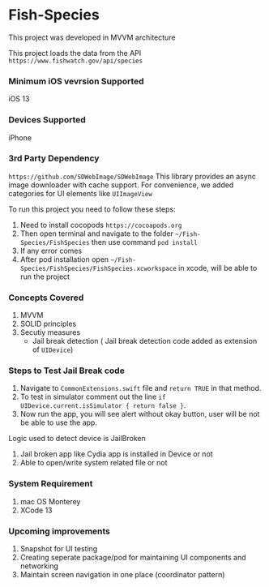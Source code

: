 # Fish-Species

This project was developed in MVVM architecture 

This project loads the data from the API `https://www.fishwatch.gov/api/species`

### Minimum iOS vevrsion Supported

iOS 13

### Devices Supported
  iPhone

### 3rd Party Dependency
`https://github.com/SDWebImage/SDWebImage`
This library provides an async image downloader with cache support. For convenience, we added categories for UI elements like `UIImageView`

To run this project you need to follow these steps:
 1. Need to install cocopods `https://cocoapods.org`
 2. Then open terminal and navigate to the folder `~/Fish-Species/FishSpecies` then use command `pod install`
 3. If any error comes
 3. After pod installation open `~/Fish-Species/FishSpecies/FishSpecies.xcworkspace` in xcode, will be able to run the project 

### Concepts Covered 
1. MVVM
2. SOLID principles
3. Secutiy measures 
   - Jail break detection (  Jail break detection code added as extension of `UIDevice`)

### Steps to Test Jail Break code 
  1. Navigate to `CommonExtensions.swift` file and `return TRUE` in that method. 
  2. To test in simulator comment out the line `if UIDevice.current.isSimulator { return false }`. 
  3. Now run the app, you will see alert without okay button, user will be not be able to use the app.
  
 Logic used to detect device is JailBroken
 1. Jail broken app like Cydia app is installed in Device or not
 2. Able to open/write system related file or not


### System Requirement
 1. mac OS Monterey
 2. XCode 13

### Upcoming improvements
 1. Snapshot for UI testing 
 2. Creating seperate package/pod for maintaining UI components and networking
 3. Maintain screen navigation in one place (coordinator pattern)
